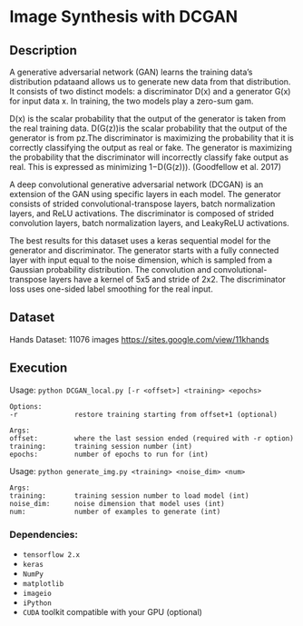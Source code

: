 # Image Synthesis with DCGAN

## Description 

A generative adversarial network (GAN) learns the training data’s distribution pdataand allows us to generate new data from that distribution. It consists of two distinct models: a discriminator D(x) and a generator G(x) for input data x. In training, the two models play a zero-sum gam. 

D(x) is the scalar probability that the output of the generator is taken from the real training data. D(G(z))is the scalar probability that the output of the generator is from pz.The discriminator is maximizing the probability that it is correctly classifying the output as real or fake. The generator is maximizing the probability that the discriminator will incorrectly classify fake output as real. This is expressed as minimizing 1−D(G(z))). (Goodfellow et al. 2017)

A deep convolutional generative adversarial network (DCGAN) is an extension of the GAN using specific layers in each model. The generator consists of strided convolutional-transpose layers, batch normalization layers, and ReLU activations. The discriminator is composed of strided convolution layers, batch normalization layers, and LeakyReLU activations. 

The best results for this dataset uses a keras sequential model for the generator and discriminator. The generator starts with a fully connected layer with input equal to the noise dimension, which is sampled from a Gaussian probability distribution. The convolution and convolutional-transpose layers have a kernel of 5x5 and stride of 2x2. The discriminator loss uses one-sided label smoothing for the real input.  

## Dataset

Hands Dataset: 11076 images https://sites.google.com/view/11khands

## Execution

Usage: `python DCGAN_local.py [-r <offset>] <training> <epochs>`

    Options:
    -r              restore training starting from offset+1 (optional)

    Args:
    offset:         where the last session ended (required with -r option)
    training:       training session number (int)
    epochs:         number of epochs to run for (int)
    

Usage: `python generate_img.py <training> <noise_dim> <num>`

    Args:
    training:       training session number to load model (int)
    noise_dim:      noise dimension that model uses (int)
    num:            number of examples to generate (int)
    
### Dependencies:
  - `tensorflow 2.x`
  - `keras`
  - `NumPy`
  - `matplotlib`
  - `imageio`
  - `iPython`
  - `CUDA` toolkit compatible with your GPU (optional)
